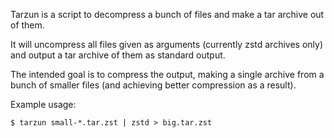 Tarzun is a script to decompress a bunch of files and make a tar archive out of them.

It will uncompress all files given as arguments (currently zstd archives only) and output a tar archive of them as standard output.

The intended goal is to compress the output, making a single archive from a bunch of smaller files (and achieving better compression as a result).

Example usage:

```
$ tarzun small-*.tar.zst | zstd > big.tar.zst
```
